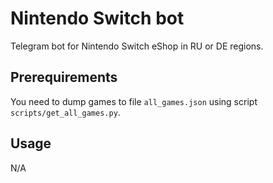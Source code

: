# Nintendo Switch bot

Telegram bot for Nintendo Switch eShop in RU or DE regions.

## Prerequirements

You need to dump games to file `all_games.json` using script `scripts/get_all_games.py`.


## Usage

N/A
